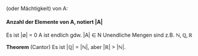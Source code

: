 (oder Mächtigkeit) von A: 
#### Anzahl der Elemente von A, notiert **|A|** 

Es ist |∅| = 0
A ist endlich gdw. |A| ∈ N
Unendliche Mengen sind z.B. $\mathbb N, \mathbb Q, \mathbb R$

**Theorem** (Cantor) Es ist |$\mathbb Q$| = |$\mathbb N$|, aber |$\mathbb R$| > |$\mathbb N$|.